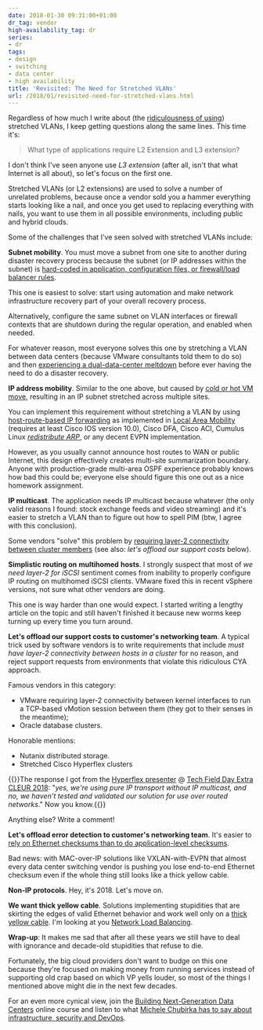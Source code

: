 ```yaml
---
date: 2018-01-30 09:31:00+01:00
dr_tag: vendor
high-availability_tag: dr
series:
- dr
tags:
- design
- switching
- data center
- high availability
title: 'Revisited: The Need for Stretched VLANs'
url: /2018/01/revisited-need-for-stretched-vlans.html
---
```

Regardless of how much I write about (the [ridiculousness of using](http://blog.ipspace.net/2015/02/before-talking-about-vmotion-across.html)) stretched VLANs, I keep getting questions along the same lines. This time it's:

> What type of applications require L2 Extension and L3 extension?

I don't think I've seen anyone use *L3 extension* (after all, isn't that what Internet is all about), so let's focus on the first one.

Stretched VLANs (or L2 extensions) are used to solve a number of unrelated problems, because once a vendor sold you a hammer everything starts looking like a nail, and once you get used to replacing everything with nails, you want to use them in all possible environments, including public and hybrid clouds.
<!--more-->
Some of the challenges that I've seen solved with stretched VLANs include:

**Subnet mobility**. You must move a subnet from one site to another during disaster recovery process because the subnet (or IP addresses within the subnet) is [hard-coded in application, configuration files, or firewall/load balancer rules](http://blog.ipspace.net/2013/04/this-is-what-makes-networking-so-complex.html).

This one is easiest to solve: start using automation and make network infrastructure recovery part of your overall recovery process.

Alternatively, configure the same subnet on VLAN interfaces or firewall contexts that are shutdown during the regular operation, and enabled when needed.

For whatever reason, most everyone solves this one by stretching a VLAN between data centers (because VMware consultants told them to do so) and then [experiencing a dual-data-center meltdown](http://blog.ipspace.net/2013/01/long-distance-vmotion-stretched-ha.html) before ever having the need to do a disaster recovery.

**IP address mobility**. Similar to the one above, but caused by [cold or hot VM move](http://blog.ipspace.net/2013/02/hot-and-cold-vm-mobility.html), resulting in an IP subnet stretched across multiple sites.

You can implement this requirement without stretching a VLAN by using [host-route-based IP forwarding](http://blog.ipspace.net/2015/04/rearchitecting-l3-only-networks.html) as implemented in [Local Area Mobility](http://blog.ipspace.net/2011/02/local-area-mobility-lam-true-story.html) (requires at least Cisco IOS version 10.0), Cisco DFA, Cisco ACI, Cumulus Linux [*redistribute ARP*](http://blog.ipspace.net/2015/08/layer-3-only-data-center-networks-with.html), or any decent EVPN implementation.

However, as you usually cannot announce host routes to WAN or public Internet, this design effectively creates multi-site summarization boundary. Anyone with production-grade multi-area OSPF experience probably knows how bad this could be; everyone else should figure this one out as a nice homework assignment.

**IP multicast**. The application needs IP multicast because whatever (the only valid reasons I found: stock exchange feeds and video streaming) and it's easier to stretch a VLAN than to figure out how to spell PIM (btw, I agree with this conclusion).

Some vendors "solve" this problem by [requiring layer-2 connectivity between cluster members](http://blog.ipspace.net/2017/11/lets-pretend-we-run-distributed-storage.html) (see also: *let's offload our support costs* below).

**Simplistic routing on** **multihomed** **hosts**. I strongly suspect that most of *we need layer-2 for iSCSI* sentiment comes from inability to properly configure IP routing on multihomed iSCSI clients. VMware fixed this in recent vSphere versions, not sure what other vendors are doing.

This one is way harder than one would expect. I started writing a lengthy article on the topic and still haven't finished it because new worms keep turning up every time you turn around.

**Let's offload our support costs to customer's networking team**. A typical trick used by software vendors is to write requirements that include *must have layer-2 connectivity between hosts in a cluster* for no reason, and reject support requests from environments that violate this ridiculous CYA approach.

Famous vendors in this category:

-   VMware requiring layer-2 connectivity between kernel interfaces to run a TCP-based vMotion session between them (they got to their senses in the meantime);
-   Oracle database clusters.

Honorable mentions:

-   Nutanix distributed storage.
-   Stretched Cisco Hyperflex clusters

{{<note warn>}}The response I got from the [Hyperflex presenter](http://techfieldday.com/appearance/cisco-hyperflex-presents-at-tech-field-day-extra-at-cisco-live-europe/) @ [Tech Field Day Extra CLEUR 2018](http://techfieldday.com/event/cleur18/): \"*yes, we\'re using pure IP transport without IP multicast, and no, we haven\'t tested and validated our solution for use over routed networks*.\" Now you know.{{</note>}}

Anything else? Write a comment!

**Let's offload error detection to customer's networking team**. It's easier to [rely on Ethernet checksums than to do application-level checksums](http://blog.ipspace.net/2015/11/ethernet-checksums-are-not-good-enough.html).

Bad news: with MAC-over-IP solutions like VXLAN-with-EVPN that almost every data center switching vendor is pushing you lose end-to-end Ethernet checksum even if the whole thing still looks like a thick yellow cable.

**Non-IP protocols**. Hey, it's 2018. Let's move on.

**We want thick yellow cable**. Solutions implementing stupidities that are skirting the edges of valid Ethernet behavior and work well only on a [thick yellow cable](http://blog.ipspace.net/2015/02/lets-get-rid-of-thick-yellow-cable.html). I'm looking at you [Network Load Balancing](http://blog.ipspace.net/2012/02/microsoft-network-load-balancing-behind.html).

**Wrap-up**: It makes me sad that after all these years we still have to deal with ignorance and decade-old stupidities that refuse to die.

Fortunately, the big cloud providers don't want to budge on this one because they're focused on making money from running services instead of supporting old crap based on which VP yells louder, so most of the things I mentioned above might die in the next few decades.

For an even more cynical view, join the [Building Next-Generation Data Centers](http://www.ipspace.net/Building_Next-Generation_Data_Center) online course and listen to what [Michele Chubirka has to say about infrastructure, security and DevOps](http://nextgendc.ipspace.net/Public:5-High-Availability_Concerns#Guest_Speaker).
